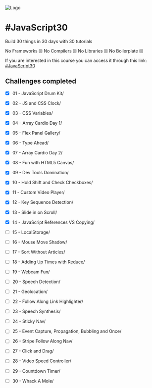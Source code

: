 ﻿![Logo](https://camo.githubusercontent.com/07ca65497065dd926bd889c53b7b7652f8ef3cbc4320739cf7ebed3c4d34cb2d/68747470733a2f2f6a61766173637269707433302e636f6d2f696d616765732f4a53332d736f6369616c2d73686172652e706e67)

# #JavaScript30

Build 30 things in 30 days with 30 tutorials

No Frameworks ☒ 
No Compilers ☒ 
No Libraries ☒
No Boilerplate ☒

If you are interested in this course you can access it through this link: 
[#JavaScript30](https://javascript30.com/)


## Challenges completed

- [x] 01 - JavaScript Drum Kit/
- [x] 02 - JS and CSS Clock/
- [x] 03 - CSS Variables/
- [x] 04 - Array Cardio Day 1/
- [x] 05 - Flex Panel Gallery/
- [x] 06 - Type Ahead/
- [x] 07 - Array Cardio Day 2/
- [x] 08 - Fun with HTML5 Canvas/
- [x] 09 - Dev Tools Domination/
- [x] 10 - Hold Shift and Check Checkboxes/
- [x] 11 - Custom Video Player/
- [x] 12 - Key Sequence Detection/
- [x] 13 - Slide in on Scroll/
- [x] 14 - JavaScript References VS Copying/
- [ ] 15 - LocalStorage/
- [ ] 16 - Mouse Move Shadow/
- [ ] 17 - Sort Without Articles/
- [ ] 18 - Adding Up Times with Reduce/
- [ ] 19 - Webcam Fun/
- [ ] 20 - Speech Detection/
- [ ] 21 - Geolocation/
- [ ] 22 - Follow Along Link Highlighter/
- [ ] 23 - Speech Synthesis/
- [ ] 24 - Sticky Nav/
- [ ] 25 - Event Capture, Propagation, Bubbling and Once/
- [ ] 26 - Stripe Follow Along Nav/
- [ ] 27 - Click and Drag/
- [ ] 28 - Video Speed Controller/
- [ ] 29 - Countdown Timer/
- [ ] 30 - Whack A Mole/




